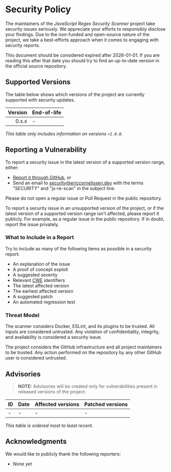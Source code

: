 <!-- SPDX-License-Identifier: CC0-1.0 -->

# Security Policy

The maintainers of the _JavaScript Regex Security Scanner_ project take security
issues seriously. We appreciate your efforts to responsibly disclose your
findings. Due to the non-funded and open-source nature of the project, we take a
best-efforts approach when it comes to engaging with security reports.

This document should be considered expired after 2026-01-01. If you are reading
this after that date you should try to find an up-to-date version in the
official source repository.

## Supported Versions

The table below shows which versions of the project are currently supported
with security updates.

| Version | End-of-life |
| ------: | :---------- |
|   0.x.x | -           |

_This table only includes information on versions `<1.0.0`._

## Reporting a Vulnerability

To report a security issue in the latest version of a supported version range,
either:

- [Report it through GitHub][new github advisory], or
- Send an email to [security@ericcornelissen.dev] with the terms "SECURITY" and
  "js-re-scan" in the subject line.

Please do not open a regular issue or Pull Request in the public repository.

To report a security issue in an unsupported version of the project, or if the
latest version of a supported version range isn't affected, please report it
publicly. For example, as a regular issue in the public repository. If in doubt,
report the issue privately.

[new github advisory]: https://github.com/ericcornelissen/js-regex-security-scanner/security/advisories/new
[security@ericcornelissen.dev]: mailto:security@ericcornelissen.dev?subject=SECURITY%20%28js-re-scan%29

### What to Include in a Report

Try to include as many of the following items as possible in a security report:

- An explanation of the issue
- A proof of concept exploit
- A suggested severity
- Relevant [CWE] identifiers
- The latest affected version
- The earliest affected version
- A suggested patch
- An automated regression test

[cwe]: https://cwe.mitre.org/

### Threat Model

The scanner considers Docker, ESLint, and its plugins to be trusted. All inputs
are considered untrusted. Any violation of confidentiality, integrity, and
availability is considered a security issue.

The project considers the GitHub infrastructure and all project maintainers to
be trusted. Any action performed on the repository by any other GitHub user is
considered untrusted.

## Advisories

> **NOTE:** Advisories will be created only for vulnerabilities present in
> released versions of the project.

| ID  | Date | Affected versions | Patched versions |
| :-- | :--- | :---------------- | :--------------- |
| -   | -    | -                 | -                |

_This table is ordered most to least recent._

## Acknowledgments

We would like to publicly thank the following reporters:

- _None yet_
